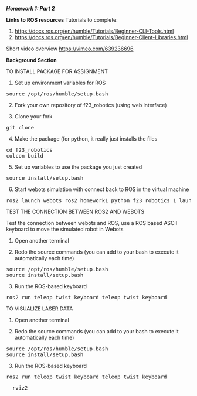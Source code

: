 ***Homework 1: Part 2***

**Links to ROS resources**
Tutorials to complete: 
1. https://docs.ros.org/en/humble/Tutorials/Beginner-CLI-Tools.html
2. https://docs.ros.org/en/humble/Tutorials/Beginner-Client-Libraries.html

Short video overview
https://vimeo.com/639236696

**Background Section**


TO INSTALL PACKAGE FOR ASSIGNMENT 

1. Set up environment variables for ROS

<pre>source /opt/ros/humble/setup.bash</pre>

2. Fork your own repository of f23_robotics (using web interface)

3. Clone your fork

<pre>
git clone <your github url for this repository>
</pre>

4. Make the package (for python, it really just installs the files

<pre>
cd f23_robotics
colcon build
</pre>

5. Set up variables to use the package you just created

<pre>
source install/setup.bash
</pre>

6. Start webots simulation with connect back to ROS in the virtual machine

<pre>
ros2 launch webots_ros2_homework1_python f23_robotics_1_launch.py
</pre>


TEST THE CONNECTION BETWEEN ROS2 AND WEBOTS

Test the connection between webots and ROS, use a ROS based ASCII keyboard to move the simulated robot in Webots

1. Open another terminal

2. Redo the source commands (you can add to your bash to execute it automatically each time) 
<pre>
source /opt/ros/humble/setup.bash
source install/setup.bash
</pre>

3. Run the ROS-based keyboard
<pre>
ros2 run teleop_twist_keyboard teleop_twist_keyboard
</pre>


TO VISUALIZE LASER DATA

1. Open another terminal

2. Redo the source commands (you can add to your bash to execute it automatically each time) 
<pre>
source /opt/ros/humble/setup.bash
source install/setup.bash
</pre>

3. Run the ROS-based keyboard
<pre>
ros2 run teleop_twist_keyboard teleop_twist_keyboard
</pre>

<pre>
  rviz2
</pre>

